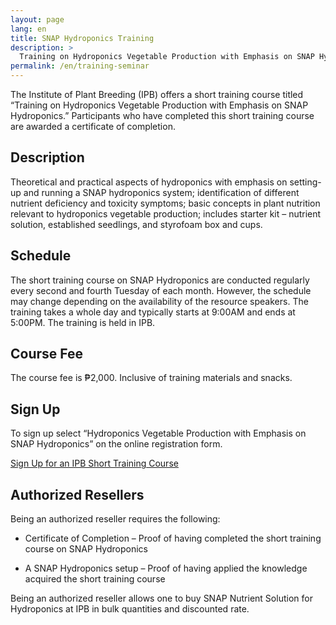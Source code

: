 ```yaml
---
layout: page
lang: en
title: SNAP Hydroponics Training
description: >
  Training on Hydroponics Vegetable Production with Emphasis on SNAP Hydroponics.
permalink: /en/training-seminar
---
```


The Institute of Plant Breeding (IPB) offers a short training course titled
“Training on Hydroponics Vegetable Production with Emphasis on SNAP Hydroponics.”
Participants who have completed this short training course are awarded a
certificate of completion.

## Description

Theoretical and practical aspects of hydroponics with emphasis on setting-up
and running a SNAP hydroponics system; identification of different nutrient
deficiency and toxicity symptoms; basic concepts in plant nutrition relevant to
hydroponics vegetable production; includes starter kit – nutrient solution,
established seedlings, and styrofoam box and cups.

## Schedule
The short training course on SNAP Hydroponics are conducted regularly every
second and fourth Tuesday of each month. However, the schedule may change
depending on the availability of the resource speakers. The training takes
a whole day and typically starts at 9:00AM and ends at 5:00PM. The training
is held in IPB.

## Course Fee

The course fee is ₱2,000. Inclusive of training materials and snacks.

## Sign Up

To sign up select “Hydroponics Vegetable Production with Emphasis on SNAP
Hydroponics” on the online registration form.

<a class="button is-primary is-small" href="https://docs.google.com/forms/d/e/1FAIpQLSdHg6eiugsj3zhh2XYykY_NywBSVKCY5McfVb6__IXqHxncGQ/viewform">
Sign Up for an IPB Short Training Course</a>

## Authorized Resellers

Being an authorized reseller requires the following:

* Certificate of Completion – Proof of having completed the short training course on SNAP Hydroponics

* A SNAP Hydroponics setup – Proof of having applied the knowledge acquired the short training
course

Being an authorized reseller allows one to buy SNAP Nutrient Solution for
Hydroponics at IPB in bulk quantities and discounted rate.

